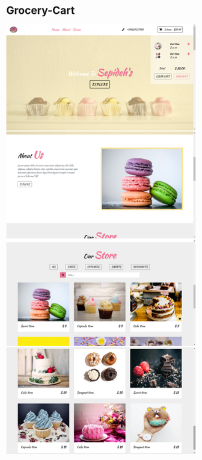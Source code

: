 # Grocery-Cart
![GitHub Logo](https://github.com/sepidehnil/Grocery-Cart/blob/main/project-img/Screenshot%20(99).png)
![GitHub Logo](https://github.com/sepidehnil/Grocery-Cart/blob/main/project-img/Screenshot%20(100).png)
![GitHub Logo](https://github.com/sepidehnil/Grocery-Cart/blob/main/project-img/Screenshot%20(101).png)
![GitHub Logo](https://github.com/sepidehnil/Grocery-Cart/blob/main/project-img/Screenshot%20(102).png)








 
 
